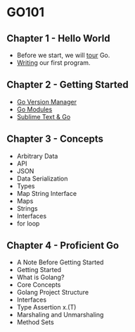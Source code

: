 # GO101

## Chapter 1 - Hello World
- Before we start, we will [tour](https://go.dev/tour/welcome/1) Go.
- [Writing](concepts/hello-world.md) our first program.

## Chapter 2 - Getting Started
- [Go Version Manager](/getting-started/gvm.md)
- [Go Modules](/getting-started/modules.md)
- [Sublime Text & Go](/getting-started/sublime-text-go.md)

## Chapter 3 - Concepts
- Arbitrary Data
- API
- JSON
- Data Serialization
- Types
- Map String Interface
- Maps
- Strings
- Interfaces
- for loop

## Chapter 4 - Proficient Go
- A Note Before Getting Started
- Getting Started
- What is Golang?
- Core Concepts
- Golang Project Structure
- Interfaces
- Type Assertion x.(T)
- Marshaling and Unmarshaling
- Method Sets
